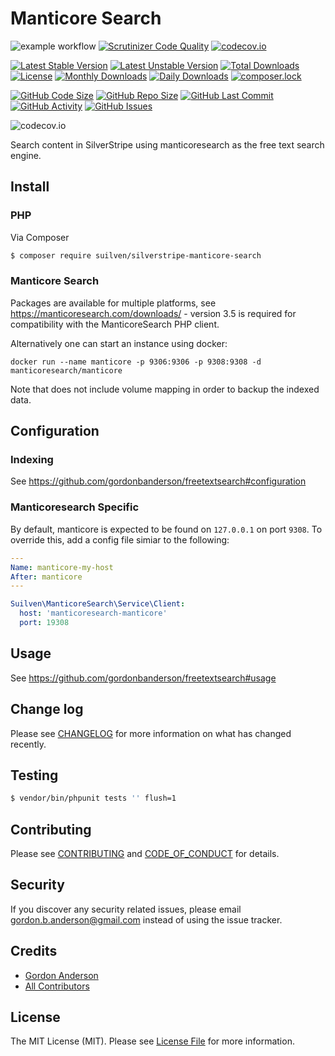 # Manticore Search
![example workflow](https://github.com/gordonbanderson/silverstripe-manticore-search/actions/workflows/php.yml/badge.svg)
[![Scrutinizer Code Quality](https://scrutinizer-ci.com/g/gordonbanderson/silverstripe-manticore-search/badges/quality-score.png?b=main)](https://scrutinizer-ci.com/g/gordonbanderson/silverstripe-manticore-search/?branch=main)
[![codecov.io](https://codecov.io/github/gordonbanderson/silverstripe-manticore-search/coverage.svg?branch=main)](https://codecov.io/github/gordonbanderson/silverstripe-manticore-search?branch=main)


[![Latest Stable Version](https://poser.pugx.org/suilven/silverstripe-manticore-search/version)](https://packagist.org/packages/suilven/silverstripe-manticore-search)
[![Latest Unstable Version](https://poser.pugx.org/suilven/silverstripe-manticore-search/v/unstable)](//packagist.org/packages/suilven/silverstripe-manticore-search)
[![Total Downloads](https://poser.pugx.org/suilven/silverstripe-manticore-search/downloads)](https://packagist.org/packages/suilven/silverstripe-manticore-search)
[![License](https://poser.pugx.org/suilven/silverstripe-manticore-search/license)](https://packagist.org/packages/suilven/silverstripe-manticore-search)
[![Monthly Downloads](https://poser.pugx.org/suilven/silverstripe-manticore-search/d/monthly)](https://packagist.org/packages/suilven/silverstripe-manticore-search)
[![Daily Downloads](https://poser.pugx.org/suilven/silverstripe-manticore-search/d/daily)](https://packagist.org/packages/suilven/silverstripe-manticore-search)
[![composer.lock](https://poser.pugx.org/suilven/silverstripe-manticore-search/composerlock)](https://packagist.org/packages/suilven/silverstripe-manticore-search)

[![GitHub Code Size](https://img.shields.io/github/languages/code-size/gordonbanderson/silverstripe-manticore-search)](https://github.com/gordonbanderson/silverstripe-manticore-search)
[![GitHub Repo Size](https://img.shields.io/github/repo-size/gordonbanderson/silverstripe-manticore-search)](https://github.com/gordonbanderson/silverstripe-manticore-search)
[![GitHub Last Commit](https://img.shields.io/github/last-commit/gordonbanderson/silverstripe-manticore-search)](https://github.com/gordonbanderson/silverstripe-manticore-search)
[![GitHub Activity](https://img.shields.io/github/commit-activity/m/gordonbanderson/silverstripe-manticore-search)](https://github.com/gordonbanderson/silverstripe-manticore-search)
[![GitHub Issues](https://img.shields.io/github/issues/gordonbanderson/silverstripe-manticore-search)](https://github.com/gordonbanderson/silverstripe-manticore-search/issues)

![codecov.io](https://codecov.io/github/gordonbanderson/silverstripe-manticore-search/branch.svg?branch=main)

Search content in SilverStripe using manticoresearch as the free text search engine. 

## Install
### PHP
Via Composer

``` bash
$ composer require suilven/silverstripe-manticore-search
```

### Manticore Search
Packages are available for multiple platforms, see https://manticoresearch.com/downloads/ - version 3.5 is required
for compatibility with the ManticoreSearch PHP client.

Alternatively one can start an instance using docker:

```
docker run --name manticore -p 9306:9306 -p 9308:9308 -d manticoresearch/manticore
```

Note that does not include volume mapping in order to backup the indexed data.

## Configuration
### Indexing
See https://github.com/gordonbanderson/freetextsearch#configuration
### Manticoresearch Specific
By default, manticore is expected to be found on `127.0.0.1` on port `9308`.  To override this, add a config file
simiar to the following:

```yml
---
Name: manticore-my-host
After: manticore
---

Suilven\ManticoreSearch\Service\Client:
  host: 'manticoresearch-manticore'
  port: 19308
```

## Usage

See https://github.com/gordonbanderson/freetextsearch#usage

## Change log

Please see [CHANGELOG](CHANGELOG.md) for more information on what has changed recently.

## Testing

``` bash
$ vendor/bin/phpunit tests '' flush=1
```

## Contributing

Please see [CONTRIBUTING](CONTRIBUTING.md) and [CODE_OF_CONDUCT](CODE_OF_CONDUCT.md) for details.

## Security

If you discover any security related issues, please email gordon.b.anderson@gmail.com instead of using the issue tracker.

## Credits

- [Gordon Anderson][link-author]
- [All Contributors][link-contributors]

## License

The MIT License (MIT). Please see [License File](LICENSE.md) for more information.

[ico-version]: https://img.shields.io/packagist/v/suilven/silverstripe-manticore-search.svg?style=flat-square
[ico-license]: https://img.shields.io/badge/license-MIT-brightgreen.svg?style=flat-square
[ico-travis]: https://img.shields.io/travis/suilven/silverstripe-manticore-search/main.svg?style=flat-square
[ico-scrutinizer]: https://img.shields.io/scrutinizer/coverage/g/suilven/silverstripe-manticore-search.svg?style=flat-square
[ico-code-quality]: https://img.shields.io/scrutinizer/g/suilven/silverstripe-manticore-search.svg?style=flat-square
[ico-downloads]: https://img.shields.io/packagist/dt/suilven/silverstripe-manticore-search.svg?style=flat-square

[link-packagist]: https://packagist.org/packages/suilven/silverstripe-manticore-search
[link-downloads]: https://packagist.org/packages/suilven/silverstripe-manticore-search
[link-author]: https://github.com/gordonbanderson
[link-contributors]: ../../contributors
